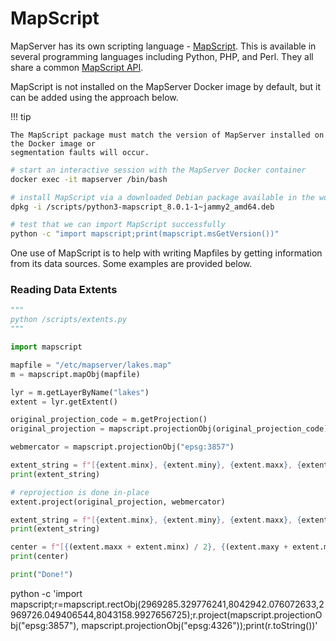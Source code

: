# MapScript

MapServer has its own scripting language - [MapScript](https://www.mapserver.org/mapscript/). This is available in several
programming languages including Python, PHP, and Perl. They all share a common [MapScript API](https://www.mapserver.org/mapscript/mapscript-api/index.html).

MapScript is not installed on the MapServer Docker image by default, but it can be added using the approach below.

!!! tip

    The MapScript package must match the version of MapServer installed on the Docker image or
    segmentation faults will occur.

```bash
# start an interactive session with the MapServer Docker container
docker exec -it mapserver /bin/bash

# install MapScript via a downloaded Debian package available in the workshop repository
dpkg -i /scripts/python3-mapscript_8.0.1-1~jammy2_amd64.deb

# test that we can import MapScript successfully
python -c "import mapscript;print(mapscript.msGetVersion())"
```

One use of MapScript is to help with writing Mapfiles by getting information from its data sources. Some examples are provided below.

### Reading Data Extents

```python
"""
python /scripts/extents.py
"""

import mapscript

mapfile = "/etc/mapserver/lakes.map"
m = mapscript.mapObj(mapfile)

lyr = m.getLayerByName("lakes")
extent = lyr.getExtent()

original_projection_code = m.getProjection()
original_projection = mapscript.projectionObj(original_projection_code)

webmercator = mapscript.projectionObj("epsg:3857")

extent_string = f"[{extent.minx}, {extent.miny}, {extent.maxx}, {extent.maxy}]"
print(extent_string)

# reprojection is done in-place
extent.project(original_projection, webmercator)

extent_string = f"[{extent.minx}, {extent.miny}, {extent.maxx}, {extent.maxy}]"
print(extent_string)

center = f"[{(extent.maxx + extent.minx) / 2}, {(extent.maxy + extent.miny) / 2}]"
print(center)

print("Done!")
```


python -c 'import mapscript;r=mapscript.rectObj(2969285.329776241,8042942.076072633,2969726.049406544,8043158.9927656725);r.project(mapscript.projectionObj("epsg:3857"), mapscript.projectionObj("epsg:4326"));print(r.toString())'